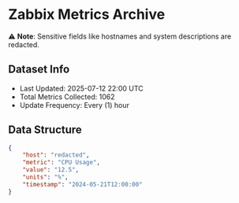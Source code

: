 # Zabbix Metrics Archive

⚠️ **Note**: Sensitive fields like hostnames and system descriptions are redacted.

## Dataset Info
- Last Updated: 2025-07-12 22:00 UTC
- Total Metrics Collected: 1062
- Update Frequency: Every (1) hour

## Data Structure
```json
{
    "host": "redacted",
    "metric": "CPU Usage",
    "value": "12.5",
    "units": "%",
    "timestamp": "2024-05-21T12:00:00"
}
```
